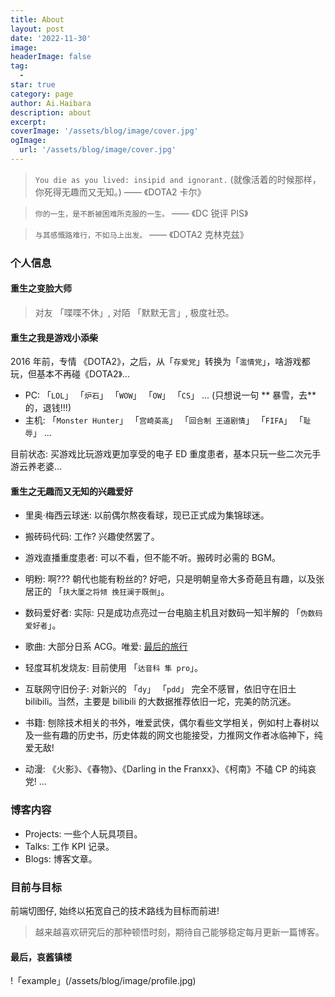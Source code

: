 ```yaml
---
title: About
layout: post
date: '2022-11-30'
image:
headerImage: false
tag:
  -
star: true
category: page
author: Ai.Haibara
description: about
excerpt:
coverImage: '/assets/blog/image/cover.jpg'
ogImage:
  url: '/assets/blog/image/cover.jpg'
---
```


> `You die as you lived: insipid and ignorant.` (就像活着的时候那样，你死得无趣而又无知。) —— 《DOTA2 卡尔》

> `你的一生，是不断被困难所克服的一生。` —— 《DC 锐评 PIS》

> `与其感慨路难行，不如马上出发。` —— 《DOTA2 克林克兹》

### 个人信息

#### 重生之变脸大师

> 对友 「喋喋不休」, 对陌 「默默无言」, 极度社恐。

#### 重生之我是游戏小添柴

2016 年前，专情 《DOTA2》，之后，从「`存爱党`」转换为「`滥情党`」，啥游戏都玩，但基本不再碰《DOTA2》...

- PC: 「`LOL`」 「`炉石`」 「`WOW`」 「`OW`」 「`CS`」 ... (只想说一句 ** 暴雪，去**的，退钱!!!)
- 主机: 「`Monster Hunter`」 「`宫崎英高`」 「`回合制 王道剧情`」 「`FIFA`」 「`耻辱`」 ...

目前状态: 买游戏比玩游戏更加享受的电子 ED 重度患者，基本只玩一些二次元手游云养老婆...

#### 重生之无趣而又无知的兴趣爱好

- 里奥·梅西云球迷: 以前偶尔熬夜看球，现已正式成为集锦球迷。

- 搬砖码代码: 工作? 兴趣使然罢了。

- 游戏直播重度患者: 可以不看，但不能不听。搬砖时必需的 BGM。

- 明粉: 啊??? 朝代也能有粉丝的? 好吧，只是明朝皇帝大多奇葩且有趣，以及张居正的 「`扶大厦之将倾 挽狂澜于既倒`」。

- 数码爱好者: 实际: 只是成功点亮过一台电脑主机且对数码一知半解的 「`伪数码爱好者`」。

- 歌曲: 大部分日系 ACG。唯爱: [最后的旅行](https://www.bilibili.com/video/BV1ux411K75r/?spm_id_from=333.337.search-card.all.click&vd_source=b417353ae21f344e37538da4502544fb)

- 轻度耳机发烧友: 目前使用 「`达音科 隼 pro`」。

- 互联网守旧份子: 对新兴的 「`dy`」 「`pdd`」 完全不感冒，依旧守在旧土 bilibili。当然，主要是 bilibili 的大数据推荐依旧一坨，完美的防沉迷。

- 书籍: 刨除技术相关的书外，唯爱武侠，偶尔看些文学相关，例如村上春树以及一些有趣的历史书，历史体裁的网文也能接受，力推网文作者冰临神下，纯爱无敌!

- 动漫: 《火影》、《春物》、《Darling in the Franxx》、《柯南》不磕 CP 的纯哀党! ...

### 博客内容

- Projects: 一些个人玩具项目。
- Talks: 工作 KPI 记录。
- Blogs: 博客文章。

### 目前与目标

前端切图仔, 始终以拓宽自己的技术路线为目标而前进!

> 越来越喜欢研究后的那种顿悟时刻，期待自己能够稳定每月更新一篇博客。

#### 最后，哀酱镇楼

!「example」(/assets/blog/image/profile.jpg)
